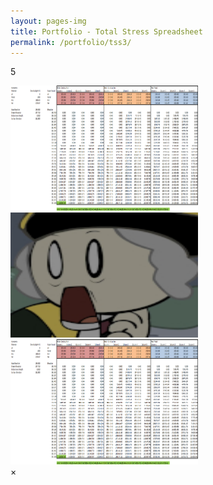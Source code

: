 ```yaml
---
layout: pages-img
title: Portfolio - Total Stress Spreadsheet
permalink: /portfolio/tss3/
---
```


[comment]: <> (https://stackoverflow.com/questions/47798971/several-modal-images-on-page)

<meta name="viewport" content="width=device-width, initial-scale=1">
<body>

<p> 5 </p>

<img class="myImages" id="myImg" src="/assets/images/TSS.png" alt="Midnight sun in Lofoten, Norway" width="300" height="200">
<br>
<img class="myImages" id="myImg" src="/assets/images/avatar.jpg" alt="Fishermen's cabins in Lofoten, Norway" width="300" height="200">
<br>
<img class="myImages" id="myImg" src="/assets/images/TSS.png" alt="Gerirangerfjord, Norway" width="300" height="200">

<div id="myModal" class="modal">
  <span class="close">&times;</span>
  <img class="modal-content" id="img01">
  <div id="caption"></div>
</div>

<script src="/assets/js/modals_img.js"></script>            
</body>
